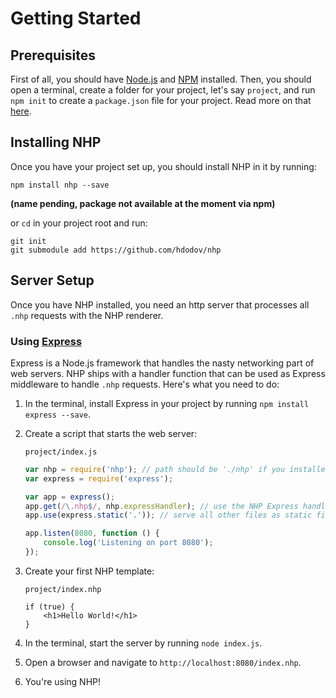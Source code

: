 # Getting Started

## Prerequisites

First of all, you should have [Node.js](https://nodejs.org/) and [NPM](https://www.npmjs.com/) installed. Then, you should open a terminal, create a folder for your project, let's say `project`, and run `npm init` to create a `package.json` file for your project. Read more on that [here](https://docs.npmjs.com/about-npm/).

## Installing NHP

Once you have your project set up, you should install NHP in it by running:

```
npm install nhp --save
```

**(name pending, package not available at the moment via npm)**

or `cd` in your project root and run:

```
git init
git submodule add https://github.com/hdodov/nhp
```

## Server Setup

Once you have NHP installed, you need an http server that processes all `.nhp` requests with the NHP renderer.

### Using [Express](https://expressjs.com/)

Express is a Node.js framework that handles the nasty networking part of web servers. NHP ships with a handler function that can be used as Express middleware to handle `.nhp` requests. Here's what you need to do:

1. In the terminal, install Express in your project by running `npm install express --save`.
2. Create a script that starts the web server:

    `project/index.js`
    ```js
    var nhp = require('nhp'); // path should be './nhp' if you installed NHP as a Git submodule in the project root
    var express = require('express');

    var app = express();
    app.get(/\.nhp$/, nhp.expressHandler); // use the NHP Express handler to process requests ending in `.nhp`
    app.use(express.static('.')); // serve all other files as static files

    app.listen(8080, function () {
        console.log('Listening on port 8080');
    });
    ```
3. Create your first NHP template:

    `project/index.nhp`
    ```
    if (true) {
        <h1>Hello World!</h1>
    }
    ```
4. In the terminal, start the server by running `node index.js`.
5. Open a browser and navigate to `http://localhost:8080/index.nhp`.
6. You're using NHP!